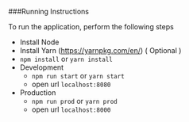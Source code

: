 ###Running Instructions

To run the application, perform the following steps

* Install Node
* Install Yarn (https://yarnpkg.com/en/) ( Optional )
* `npm install` or `yarn install`
* Development
	* `npm run start` or `yarn start`
	* open url `localhost:8080`
* Production
	* `npm run prod` or `yarn prod`
	* open url `localhost:8000`